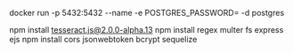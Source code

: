 docker run -p 5432:5432 --name <name> -e POSTGRES_PASSWORD=<password> -d postgres

npm install tesseract.js@2.0.0-alpha.13
npm install regex multer fs express ejs 
npm install cors jsonwebtoken bcrypt sequelize